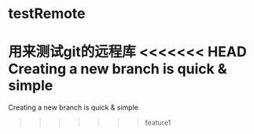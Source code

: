 # testRemote
用来测试git的远程库
<<<<<<< HEAD
Creating a new branch is quick & simple
=======
Creating a new branch is quick & simple
>>>>>>> feature1
